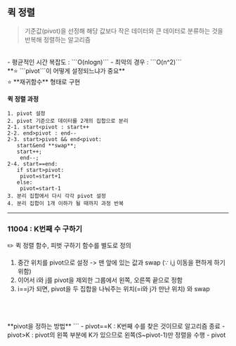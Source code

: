 ## 퀵 정렬
> 기준값(pivot)을 선정해 해당 값보다 작은 데이터와 큰 데이터로 분류하는 것을 반복해 정렬하는 알고리즘
<br/>
- 평균적인 시간 복잡도 : ```O(nlogn)```
- 최악의 경우 : ```O(n^2)```
<br/>**⭐ ```pivot```이 어떻게 설정되느냐가 중요**
<br/>⭐  **재귀함수** 형태로 구현 
<br/>

**퀵 정렬 과정**
```
1. pivot 설정
2. pivot 기준으로 데이터를 2개의 집합으로 분리
2-1. start<pivot : start++
2-2. end>pivot : end--
2-3. start>pivot && end<pivot:
   start&end **swap**;
   start++;
    end--;
2-4. start==end:
   if start>pivot:
    pivot=start+1
   else:
    pivot=start-1
3. 분리 집합에서 다시 각각 pivot 설정
4. 분리 집합이 1개 이하가 될 때까지 과정 반복 
```
---
### 11004 : K번째 수 구하기
✏️ 퀵 정렬 함수, 피벗 구하기 함수를 별도로 정의 
1. 중간 위치를 pivot으로 설정 -> 맨 앞에 있는 값과 swap (∵ i,j 이동을 편하게 하기 위함)
2. 이어서 i와 j를 pivot을 제외한 그룹에서 왼쪽, 오른쪽 끝으로 정함
3. i==j가 되면, pivot을 두 집합을 나눠주는 위치(=i와 j가 만난 위치) 와 swap 
<br/>
<br/><br/>
**pivot을 정하는 방법**
```
- pivot==K : K번째 수를 찾은 것이므로 알고리즘 종료
- pivot>K : pivot의 왼쪽 부분에 K가 있으므로 왼쪽(S~pivot-1)만 정렬을 수행
- pivot<K : pivot의 오른쪽 부분에 K가 있으므로 오른쪽(pivot+1~E) 만 정렬 수행 
```